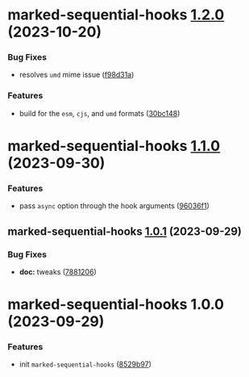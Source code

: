 # marked-sequential-hooks [1.2.0](https://github.com/bent10/marked-extensions/compare/marked-sequential-hooks@1.1.0...marked-sequential-hooks@1.2.0) (2023-10-20)


### Bug Fixes

* resolves `umd` mime issue ([f98d31a](https://github.com/bent10/marked-extensions/commit/f98d31af547deb496098a54d836a55625e05040e))


### Features

* build for the `esm`, `cjs`, and `umd` formats ([30bc148](https://github.com/bent10/marked-extensions/commit/30bc148b037aaff23dee1ecca64d31c8b4ae827c))

# marked-sequential-hooks [1.1.0](https://github.com/bent10/marked-extensions/compare/marked-sequential-hooks@1.0.1...marked-sequential-hooks@1.1.0) (2023-09-30)


### Features

* pass `async` option through the hook arguments ([96036f1](https://github.com/bent10/marked-extensions/commit/96036f14815d52d8086d66e1b2d2a84389df82d3))

## marked-sequential-hooks [1.0.1](https://github.com/bent10/marked-extensions/compare/marked-sequential-hooks@1.0.0...marked-sequential-hooks@1.0.1) (2023-09-29)


### Bug Fixes

* **doc:** tweaks ([7881206](https://github.com/bent10/marked-extensions/commit/7881206998b2cb9ec6dfdcdb6c63eaa1662422fa))

# marked-sequential-hooks 1.0.0 (2023-09-29)


### Features

* init `marked-sequential-hooks` ([8529b97](https://github.com/bent10/marked-extensions/commit/8529b97493b9804a5e3cbab4d2f42738cb87ab73))
